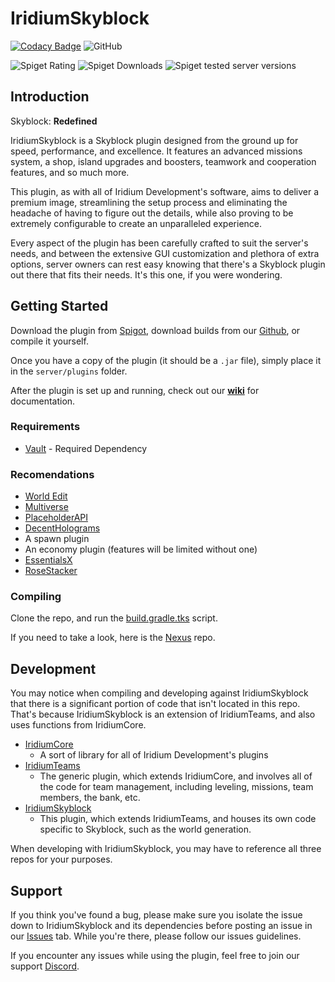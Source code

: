 # IridiumSkyblock
[![Codacy Badge](https://app.codacy.com/project/badge/Grade/bf425571a86e4691a172e2b61ba40956)](https://www.codacy.com/gh/Iridium-Development/IridiumSkyblock/dashboard)
![GitHub](https://img.shields.io/github/license/Iridium-Development/IridiumSkyblock?color=479fc0)

![Spiget Rating](https://img.shields.io/spiget/rating/62480?color=479fc0&style=for-the-badge)
![Spiget Downloads](https://img.shields.io/spiget/downloads/62480?color=479fc0&style=for-the-badge)
![Spiget tested server versions](https://img.shields.io/spiget/tested-versions/62480?color=479fc0&style=for-the-badge)

## Introduction

Skyblock: **Redefined**

IridiumSkyblock is a Skyblock plugin designed from the ground up for speed, performance, and excellence. It features an advanced missions system, a shop, island upgrades and boosters, teamwork and cooperation features, and so much more.

This plugin, as with all of Iridium Development's software, aims to deliver a premium image, streamlining the setup process and eliminating the headache of having to figure out the details, while also proving to be extremely configurable to create an unparalleled experience. 

Every aspect of the plugin has been carefully crafted to suit the server's needs, and between the extensive GUI customization and plethora of extra options, server owners can rest easy knowing that there's a Skyblock plugin out there that fits their needs. It's this one, if you were wondering.

## Getting Started

Download the plugin from [Spigot](https://www.spigotmc.org/resources/iridium-skyblock-1-13-1-19.62480/), download builds from our [Github](https://github.com/Iridium-Development/IridiumSkyblock/releases), or compile it yourself.

Once you have a copy of the plugin (it should be a ``.jar`` file), simply place it in the ``server/plugins`` folder.

After the plugin is set up and running, check out our [**wiki**](https://iridium-development.gitbook.io/iridiumskyblock/) for documentation.

### Requirements
- [Vault](https://www.spigotmc.org/resources/vault.34315/) - Required Dependency

### Recomendations
- [World Edit](https://enginehub.org/worldedit)
- [Multiverse](https://dev.bukkit.org/projects/multiverse-core)
- [PlaceholderAPI](https://www.spigotmc.org/resources/placeholderapi.6245/)
- [DecentHolograms](https://www.spigotmc.org/resources/decentholograms-1-8-1-19-4-papi-support-no-dependencies.96927/)
- A spawn plugin 
- An economy plugin (features will be limited without one)
- [EssentialsX](https://essentialsx.net/)
- [RoseStacker](https://www.spigotmc.org/resources/rosestacker.82729/)

### Compiling

Clone the repo, and run the [build.gradle.tks](https://github.com/Iridium-Development/IridiumSkyblock/blob/master/build.gradle.kts) script.

If you need to take a look, here is the [Nexus](https://nexus.iridiumdevelopment.net/#browse/browse:maven-public:com%2Firidium%2FIridiumSkyblock) repo.

## Development

You may notice when compiling and developing against IridiumSkyblock that there is a significant portion of code that isn't located in this repo. That's because IridiumSkyblock is an extension of IridiumTeams, and also uses functions from IridiumCore.

- [IridiumCore](https://github.com/Iridium-Development/IridiumCore)
  - A sort of library for all of Iridium Development's plugins
- [IridiumTeams](https://github.com/Iridium-Development/IridiumTeams)
  - The generic plugin, which extends IridiumCore, and involves all of the code for team management, including leveling, missions, team members, the bank, etc.
- [IridiumSkyblock](https://github.com/Iridium-Development/IridiumSkyblock)
  - This plugin, which extends IridiumTeams, and houses its own code specific to Skyblock, such as the world generation.

When developing with IridiumSkyblock, you may have to reference all three repos for your purposes.

## Support

If you think you've found a bug, please make sure you isolate the issue down to IridiumSkyblock and its dependencies before posting an issue in our [Issues](https://github.com/Iridium-Development/IridiumSkyblock/issues) tab. While you're there, please follow our issues guidelines.

If you encounter any issues while using the plugin, feel free to join our support [Discord](https://discord.gg/6HJ73mWE7P).
